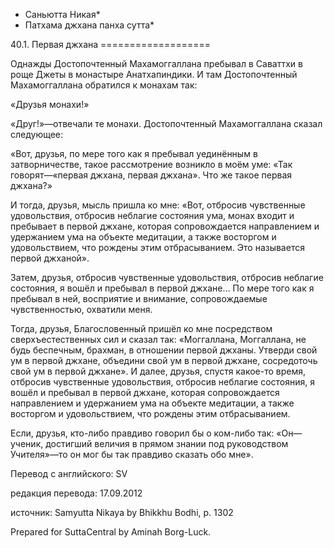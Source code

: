 * Саньютта Никая*
* Патхама джхана панха сутта*

40\.1\. Первая джхана
\=\=\=\=\=\=\=\=\=\=\=\=\=\=\=\=\=\=\=

Однажды Достопочтенный Махамоггаллана пребывал в Саваттхи в роще Джеты в монастыре Анатхапиндики\. И там Достопочтенный Махамоггаллана обратился к монахам так:

«Друзья монахи\!»

«Друг\!»—отвечали те монахи\. Достопочтенный Махамоггаллана сказал следующее:

«Вот, друзья, по мере того как я пребывал уединённым в затворничестве, такое рассмотрение возникло в моём уме: «Так говорят—«первая джхана, первая джхана»\. Что же такое первая джхана?»

И тогда, друзья, мысль пришла ко мне: «Вот, отбросив чувственные удовольствия, отбросив неблагие состояния ума, монах входит и пребывает в первой джхане, которая сопровождается направлением и удержанием ума на объекте медитации, а также восторгом и удовольствием, что рождены этим отбрасыванием\. Это называется первой джханой»\.

Затем, друзья, отбросив чувственные удовольствия, отбросив неблагие состояния, я вошёл и пребывал в первой джхане… По мере того как я пребывал в ней, восприятие и внимание, сопровождаемые чувственностью, охватили меня\.

Тогда, друзья, Благословенный пришёл ко мне посредством сверхъестественных сил и сказал так: «Моггаллана, Моггаллана, не будь беспечным, брахман, в отношении первой джханы\. Утверди свой ум в первой джхане, объедини свой ум в первой джхане, сосредоточь свой ум в первой джхане»\. И далее, друзья, спустя какое\-то время, отбросив чувственные удовольствия, отбросив неблагие состояния, я вошёл и пребывал в первой джхане, которая сопровождается направлением и удержанием ума на объекте медитации, а также восторгом и удовольствием, что рождены этим отбрасыванием\.

Если, друзья, кто\-либо правдиво говорил бы о ком\-либо так: «Он—ученик, достигший величия в прямом знании под руководством Учителя»—то он мог бы так правдиво сказать обо мне»\.

Перевод с английского: SV

редакция перевода: 17\.09\.2012

источник: Samyutta Nikaya by Bhikkhu Bodhi, p\. 1302

Prepared for SuttaCentral by Aminah Borg\-Luck\.